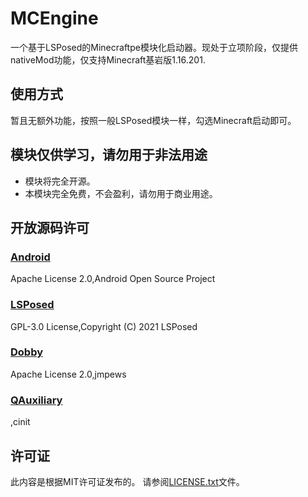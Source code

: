 # MCEngine
一个基于LSPosed的Minecraftpe模块化启动器。现处于立项阶段，仅提供nativeMod功能，仅支持Minecraft基岩版1.16.201.
## 使用方式
暂且无额外功能，按照一般LSPosed模块一样，勾选Minecraft启动即可。
## 模块仅供学习，请勿用于非法用途
- 模块将完全开源。
- 本模块完全免费，不会盈利，请勿用于商业用途。
## 开放源码许可
### [Android](https://source.android.google.cn/license?hl=zh-cn)
Apache License 2.0,Android Open Source Project
### [LSPosed](https://github.com/LSPosed/LSPosed)
GPL-3.0 License,Copyright (C) 2021 LSPosed
### [Dobby](https://github.com/jmpews/Dobby)
Apache License 2.0,jmpews
### [QAuxiliary](https://github.com/cinit/QAuxiliary)
,cinit
## 许可证
此内容是根据MIT许可证发布的。
请参阅[LICENSE.txt](LICENSE.txt)文件。